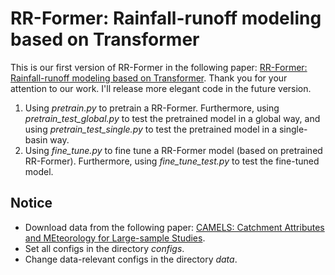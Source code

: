 # RR-Former: Rainfall-runoff modeling based on Transformer

This is our first version of RR-Former in the following paper: [RR-Former: Rainfall-runoff modeling based on Transformer](https://www.sciencedirect.com/science/article/abs/pii/S0022169422003560). Thank you for your attention to our work. I'll release more elegant code in the future version. 

1. Using *pretrain.py* to pretrain a RR-Former. Furthermore, using *pretrain_test_global.py* to test the pretrained model in a global way, and using *pretrain_test_single.py* to test the pretrained model in a single-basin way.
2. Using *fine_tune.py* to fine tune a RR-Former model (based on pretrained RR-Former).  Furthermore, using *fine_tune_test.py* to test the fine-tuned model.

## Notice

- Download data from the following paper: [CAMELS: Catchment Attributes and MEteorology for Large-sample Studies](https://gdex.ucar.edu/dataset/camels.html).
- Set all configs in the directory *configs*.
- Change data-relevant configs in the directory *data*.
